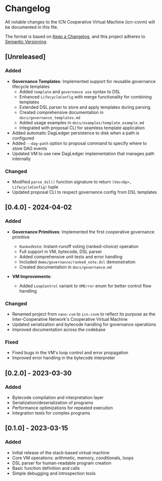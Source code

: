 # Changelog

All notable changes to the ICN Cooperative Virtual Machine (icn-covm) will be documented in this file.

The format is based on [Keep a Changelog](https://keepachangelog.com/en/1.0.0/),
and this project adheres to [Semantic Versioning](https://semver.org/spec/v2.0.0.html).

## [Unreleased]

### Added

- **Governance Templates**: Implemented support for reusable governance lifecycle templates
  - Added `template` and `governance use` syntax to DSL
  - Enhanced `LifecycleConfig` with merge functionality for combining templates
  - Extended DSL parser to store and apply templates during parsing
  - Created comprehensive documentation in `docs/governance_templates.md`
  - Added usage examples in `docs/examples/template_example.md`
  - Integrated with proposal CLI for seamless template application
- Added automatic DagLedger persistence to disk when a path is configured
- Added `--dag-path` option to proposal command to specify where to store DAG events
- Updated VM to use new DagLedger implementation that manages path internally

### Changed

- Modified `parse_dsl()` function signature to return `(Vec<Op>, LifecycleConfig)` tuple
- Updated proposal CLI to respect governance config from DSL templates

## [0.4.0] - 2024-04-02

### Added

- **Governance Primitives**: Implemented the first cooperative governance primitive
  - `RankedVote`: Instant-runoff voting (ranked-choice) operation
  - Full support in VM, bytecode, DSL parser
  - Added comprehensive unit tests and error handling
  - Included `demo/governance/ranked_vote.dsl` demonstration
  - Created documentation in `docs/governance.md`

- **VM Improvements**:
  - Added `LoopControl` variant to `VMError` enum for better control flow handling

### Changed

- Renamed project from `nano-cvm` to `icn-covm` to reflect its purpose as the 
  Inter-Cooperative Network's Cooperative Virtual Machine
- Updated serialization and bytecode handling for governance operations
- Improved documentation across the codebase

### Fixed

- Fixed bugs in the VM's loop control and error propagation
- Improved error handling in the bytecode interpreter

## [0.2.0] - 2023-03-30

### Added

- Bytecode compilation and interpretation layer
- Serialization/deserialization of programs
- Performance optimizations for repeated execution
- Integration tests for complex programs

## [0.1.0] - 2023-03-15

### Added

- Initial release of the stack-based virtual machine
- Core VM operations: arithmetic, memory, conditionals, loops
- DSL parser for human-readable program creation
- Basic function definition and calls
- Simple debugging and introspection tools 